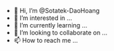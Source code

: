 - 👋 Hi, I’m @Sotatek-DaoHoang
- 👀 I’m interested in ...
- 🌱 I’m currently learning ...
- 💞️ I’m looking to collaborate on ...
- 📫 How to reach me ...

<!---
Sotatek-DaoHoang/Sotatek-DaoHoang is a ✨ special ✨ repository because its `README.md` (this file) appears on your GitHub profile.
You can click the Preview link to take a look at your changes.
--->
